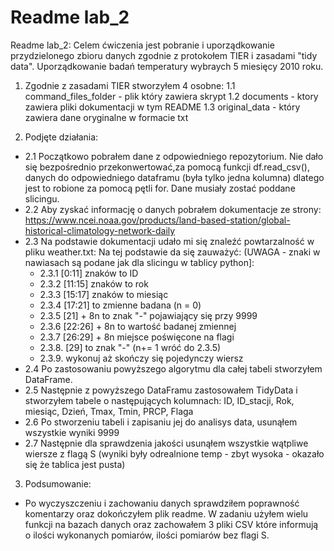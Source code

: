 # Readme lab_2

Readme lab_2:
Celem ćwiczenia jest pobranie i uporządkowanie przydzielonego zbioru danych zgodnie z protokołem TIER i zasadami "tidy data". 
Uporządkowanie badań temperatury wybraych 5 miesięcy 2010 roku.

1. Zgodnie z zasadami TIER stworzyłem 4 osobne:
  1.1 command_files_folder - plik który zawiera skrypt
  1.2 documents - ktory zawiera pliki dokumentacji w tym README
  1.3 original_data - który zawiera dane oryginalne w formacie txt
  
2. Podjęte działania:
  * 2.1 Początkowo pobrałem dane z odpowiedniego repozytorium. Nie dało się bezpośrednio przekonwertować,za pomocą funkcji df.read_csv(), danych do odpowiedniego dataframu (była tylko jedna kolumna) dlatego jest to robione za pomocą pętli for. Dane musiały zostać poddane slicingu.
  * 2.2 Aby zyskać informację o danych pobrałem dokumentacje ze strony: https://www.ncei.noaa.gov/products/land-based-station/global-historical-climatology-network-daily
  * 2.3 Na podstawie dokumentacji udało mi się znaleźć powtarzalność w pliku weather.txt: Na tej podstawie da się zauważyć:
      (UWAGA - znaki w nawiasach są podane jak dla slicingu w tablicy python]:
      * 2.3.1 [0:11] znaków to ID
      * 2.3.2 [11:15] znaków to rok
      * 2.3.3 [15:17] znaków to miesiąc 
      * 2.3.4 [17:21] to zmienne badana (n = 0)
      * 2.3.5 [21] + 8n to znak "-" pojawiający się przy 9999
      * 2.3.6 [22:26] + 8n to wartość badanej zmiennej 
      * 2.3.7 [26:29] + 8n miejsce poświęcone na flagi
      * 2.3.8. [29] to znak "-" (n+= 1 wróć do 2.3.5)
      * 2.3.9. wykonuj aż skończy się pojedynczy wiersz
  * 2.4 Po zastosowaniu powyższego algorytmu dla całej tabeli stworzyłem DataFrame. 
  * 2.5 Następnie z powyższego DataFramu zastosowałem TidyData i stworzyłem tabele o następujących kolumnach:
      ID, ID_stacji, Rok, miesiąc, Dzień, Tmax, Tmin, PRCP, Flaga 
  * 2.6 Po stworzeniu tabeli i zapisaniu jej do analisys data, usunąłem wszystkie wyniki 9999 
  * 2.7 Następnie dla sprawdzenia jakości usunąłem wszystkie wątpliwe wiersze z flagą S (wyniki były odrealnione temp - zbyt wysoka - okazało się że tablica jest pusta)
3. Podsumowanie:
  * Po wyczyszczeniu i zachowaniu danych sprawdziłem poprawność komentarzy oraz dokończyłem plik readme. W zadaniu użyłem wielu funkcji na bazach danych oraz zachowałem 3 pliki CSV które
  informują o ilości wykonanych pomiarów, ilości pomiarów bez flagi S.

